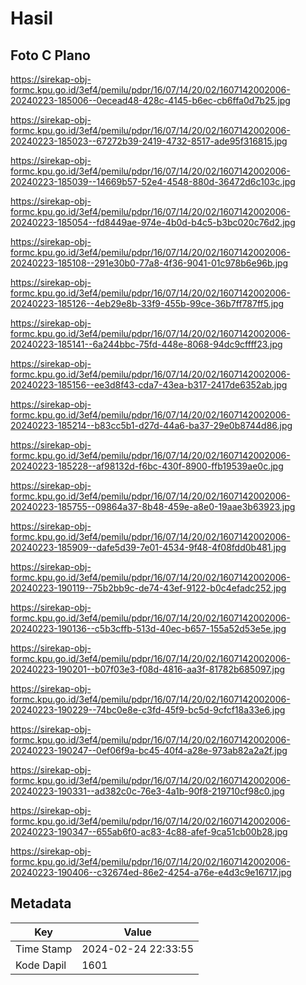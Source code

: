 # Hasil

## Foto C Plano

https://sirekap-obj-formc.kpu.go.id/3ef4/pemilu/pdpr/16/07/14/20/02/1607142002006-20240223-185006--0ecead48-428c-4145-b6ec-cb6ffa0d7b25.jpg

https://sirekap-obj-formc.kpu.go.id/3ef4/pemilu/pdpr/16/07/14/20/02/1607142002006-20240223-185023--67272b39-2419-4732-8517-ade95f316815.jpg

https://sirekap-obj-formc.kpu.go.id/3ef4/pemilu/pdpr/16/07/14/20/02/1607142002006-20240223-185039--14669b57-52e4-4548-880d-36472d6c103c.jpg

https://sirekap-obj-formc.kpu.go.id/3ef4/pemilu/pdpr/16/07/14/20/02/1607142002006-20240223-185054--fd8449ae-974e-4b0d-b4c5-b3bc020c76d2.jpg

https://sirekap-obj-formc.kpu.go.id/3ef4/pemilu/pdpr/16/07/14/20/02/1607142002006-20240223-185108--291e30b0-77a8-4f36-9041-01c978b6e96b.jpg

https://sirekap-obj-formc.kpu.go.id/3ef4/pemilu/pdpr/16/07/14/20/02/1607142002006-20240223-185126--4eb29e8b-33f9-455b-99ce-36b7ff787ff5.jpg

https://sirekap-obj-formc.kpu.go.id/3ef4/pemilu/pdpr/16/07/14/20/02/1607142002006-20240223-185141--6a244bbc-75fd-448e-8068-94dc9cffff23.jpg

https://sirekap-obj-formc.kpu.go.id/3ef4/pemilu/pdpr/16/07/14/20/02/1607142002006-20240223-185156--ee3d8f43-cda7-43ea-b317-2417de6352ab.jpg

https://sirekap-obj-formc.kpu.go.id/3ef4/pemilu/pdpr/16/07/14/20/02/1607142002006-20240223-185214--b83cc5b1-d27d-44a6-ba37-29e0b8744d86.jpg

https://sirekap-obj-formc.kpu.go.id/3ef4/pemilu/pdpr/16/07/14/20/02/1607142002006-20240223-185228--af98132d-f6bc-430f-8900-ffb19539ae0c.jpg

https://sirekap-obj-formc.kpu.go.id/3ef4/pemilu/pdpr/16/07/14/20/02/1607142002006-20240223-185755--09864a37-8b48-459e-a8e0-19aae3b63923.jpg

https://sirekap-obj-formc.kpu.go.id/3ef4/pemilu/pdpr/16/07/14/20/02/1607142002006-20240223-185909--dafe5d39-7e01-4534-9f48-4f08fdd0b481.jpg

https://sirekap-obj-formc.kpu.go.id/3ef4/pemilu/pdpr/16/07/14/20/02/1607142002006-20240223-190119--75b2bb9c-de74-43ef-9122-b0c4efadc252.jpg

https://sirekap-obj-formc.kpu.go.id/3ef4/pemilu/pdpr/16/07/14/20/02/1607142002006-20240223-190136--c5b3cffb-513d-40ec-b657-155a52d53e5e.jpg

https://sirekap-obj-formc.kpu.go.id/3ef4/pemilu/pdpr/16/07/14/20/02/1607142002006-20240223-190201--b07f03e3-f08d-4816-aa3f-81782b685097.jpg

https://sirekap-obj-formc.kpu.go.id/3ef4/pemilu/pdpr/16/07/14/20/02/1607142002006-20240223-190229--74bc0e8e-c3fd-45f9-bc5d-9cfcf18a33e6.jpg

https://sirekap-obj-formc.kpu.go.id/3ef4/pemilu/pdpr/16/07/14/20/02/1607142002006-20240223-190247--0ef06f9a-bc45-40f4-a28e-973ab82a2a2f.jpg

https://sirekap-obj-formc.kpu.go.id/3ef4/pemilu/pdpr/16/07/14/20/02/1607142002006-20240223-190331--ad382c0c-76e3-4a1b-90f8-219710cf98c0.jpg

https://sirekap-obj-formc.kpu.go.id/3ef4/pemilu/pdpr/16/07/14/20/02/1607142002006-20240223-190347--655ab6f0-ac83-4c88-afef-9ca51cb00b28.jpg

https://sirekap-obj-formc.kpu.go.id/3ef4/pemilu/pdpr/16/07/14/20/02/1607142002006-20240223-190406--c32674ed-86e2-4254-a76e-e4d3c9e16717.jpg


## Metadata

| Key        | Value               |
| ---------- | ------------------- |
| Time Stamp | 2024-02-24 22:33:55 |
| Kode Dapil | 1601                |



